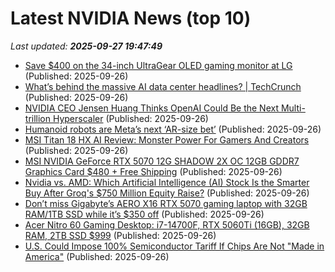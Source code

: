 # Latest NVIDIA News (top 10)
_Last updated: **2025-09-27 19:47:49**_

- [Save $400 on the 34-inch UltraGear OLED gaming monitor at LG](https://www.zdnet.com/article/save-400-on-the-34-inch-ultragear-oled-gaming-monitor-at-lg/) (Published: 2025-09-26)
- [What’s behind the massive AI data center headlines? | TechCrunch](https://techcrunch.com/2025/09/26/whats-behind-the-massive-ai-data-center-headlines/) (Published: 2025-09-26)
- [NVIDIA CEO Jensen Huang Thinks OpenAI Could Be the Next Multi-trillion Hyperscaler](https://www.nextbigfuture.com/2025/09/nvidia-ceo-jensen-huang-thinks-openai-could-be-the-next-multi-trillion-hyperscaler.html) (Published: 2025-09-26)
- [Humanoid robots are Meta’s next ‘AR-size bet’](https://www.theverge.com/column/786759/humanoid-robots-meta) (Published: 2025-09-26)
- [MSI Titan 18 HX AI Review: Monster Power For Gamers And Creators](https://hothardware.com/reviews/msi-titan-18-hx-with-rtx-5090-and-tb5-review) (Published: 2025-09-26)
- [MSI NVIDIA GeForce RTX 5070 12G SHADOW 2X OC 12GB GDDR7 Graphics Card $480 + Free Shipping](https://slickdeals.net/f/18637237-msi-nvidia-geforce-rtx-5070-12g-shadow-2x-oc-12gb-gddr7-graphics-card-480-free-shipping) (Published: 2025-09-26)
- [Nvidia vs. AMD: Which Artificial Intelligence (AI) Stock Is the Smarter Buy After Groq's $750 Million Equity Raise?](https://biztoc.com/x/05cea36e99a2c995) (Published: 2025-09-26)
- [Don’t miss Gigabyte’s AERO X16 RTX 5070 gaming laptop with 32GB RAM/1TB SSD while it’s $350 off](http://9to5toys.com/2025/09/26/gigabyte-aero-x16-rtx-5070-gaming-laptop-350-off/) (Published: 2025-09-26)
- [Acer Nitro 60 Gaming Desktop: i7-14700F, RTX 5060Ti (16GB), 32GB RAM, 2TB SSD $999](https://slickdeals.net/f/18637675-acer-nitro-60-gaming-desktop-i7-14700f-rtx-5060ti-16gb-32gb-ram-2tb-ssd-999) (Published: 2025-09-26)
- [U.S. Could Impose 100% Semiconductor Tariff If Chips Are Not "Made in America"](https://www.techpowerup.com/341409/u-s-could-impose-100-semiconductor-tariff-if-chips-are-not-made-in-america) (Published: 2025-09-26)
